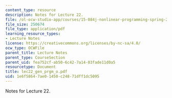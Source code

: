 ```yaml
---
content_type: resource
description: Notes for Lecture 22.
file: /ol-ocw-studio-app/courses/15-084j-nonlinear-programming-spring-2004/1e6f58647ae01450c24871dff1dc5095_lec22_gen_prgm_o.pdf
file_size: 250674
file_type: application/pdf
learning_resource_types:
- Lecture Notes
license: https://creativecommons.org/licenses/by-nc-sa/4.0/
ocw_type: OCWFile
parent_title: Lecture Notes
parent_type: CourseSection
parent_uid: fea752cf-ab50-6c42-7a14-03fade11d0a5
resourcetype: Document
title: lec22_gen_prgm_o.pdf
uid: 1e6f5864-7ae0-1450-c248-71dff1dc5095
---
```

Notes for Lecture 22.
